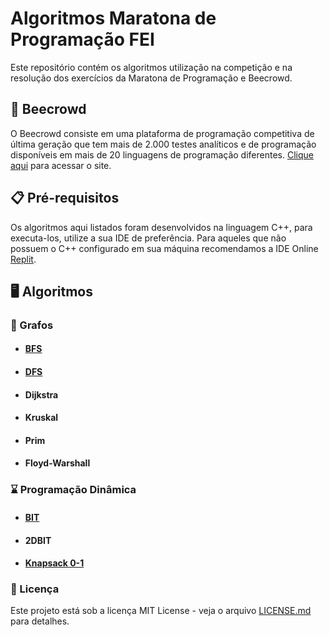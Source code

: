 # Algoritmos Maratona de Programação FEI

Este repositório contém os algoritmos utilização na competição e na resolução dos exercícios da Maratona de Programação e Beecrowd.

## 🐝 Beecrowd

O Beecrowd consiste em uma plataforma de programação competitiva de última geração que tem mais de 2.000 testes analíticos e de programação disponíveis em mais de 20 linguagens de programação diferentes. [Clique aqui](https://www.beecrowd.com.br/judge/pt/login) para acessar o site.

## 📋 Pré-requisitos
Os algoritmos aqui listados foram desenvolvidos na linguagem C++, para executa-los, utilize a sua IDE de preferência. Para aqueles que não possuem o C++ configurado em sua máquina recomendamos a IDE Online [Replit](https://replit.com/).

## 🖥️ Algoritmos


### 🌳 Grafos

- #### [BFS](https://github.com/MaratonaFEI/Algoritmos/tree/main/BFS)

- #### [DFS](https://github.com/MaratonaFEI/Algoritmos/tree/main/DFS)

- #### Dijkstra

- #### Kruskal

- #### Prim

- #### Floyd-Warshall

### ⌛ Programação Dinâmica

- #### [BIT](https://github.com/MaratonaFEI/Algoritmos/tree/main/BIT)

- #### 2DBIT

- #### [Knapsack 0-1](https://github.com/MaratonaFEI/Algoritmos/tree/main/Knapsack%200-1)


### 📄 Licença

Este projeto está sob a licença MIT License - veja o arquivo [LICENSE.md](https://github.com/MaratonaFEI/Algoritmos/blob/main/LICENSE) para detalhes.
